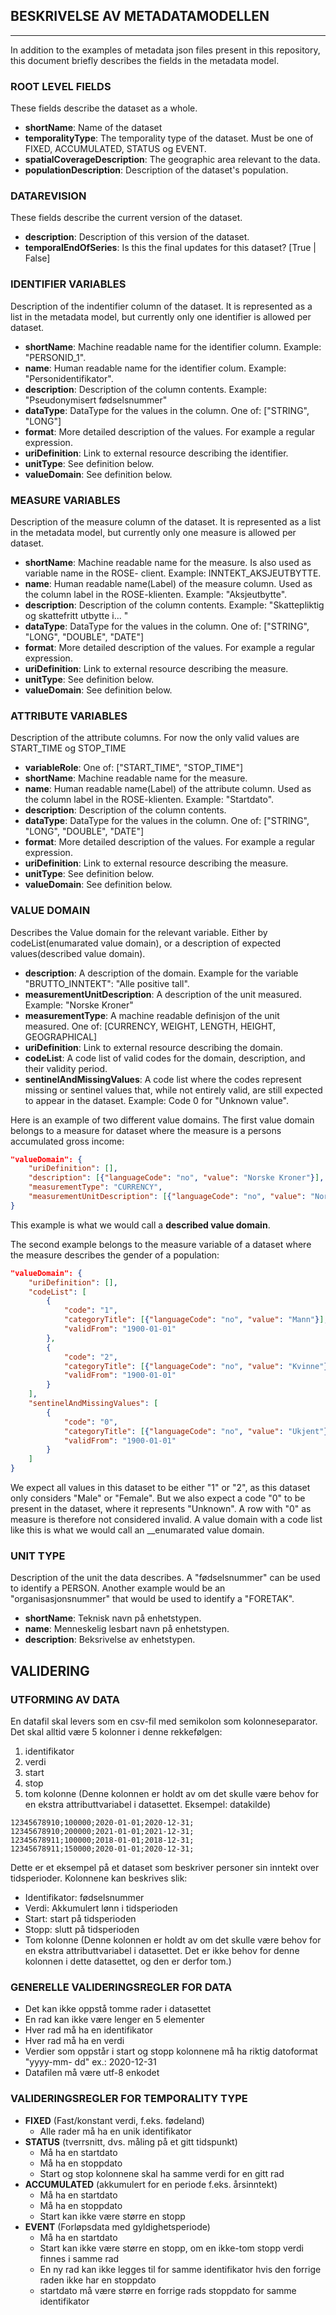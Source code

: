 ## BESKRIVELSE AV METADATAMODELLEN
_______
In addition to the examples of metadata json files present in this repository, this document briefly describes the fields in the metadata model.
### ROOT LEVEL FIELDS
These fields describe the dataset as a whole.
* **shortName**: Name of the dataset
* **temporalityType**: The temporality type of the dataset. Must be one of FIXED, ACCUMULATED, STATUS og EVENT.
* **spatialCoverageDescription**: The geographic area relevant to the data.
* **populationDescription**: Description of the dataset's population.


### DATAREVISION
These fields describe the current version of the dataset.
* **description**: Description of this version of the dataset.
* **temporalEndOfSeries**: Is this the final updates for this dataset? [True | False]

### IDENTIFIER VARIABLES
Description of the indentifier column of the dataset. It is represented as a list in the metadata model, but currently only one identifier is allowed per dataset.
* **shortName**: Machine readable name for the identifier column. Example: "PERSONID_1".
* **name**: Human readable name for the identifier colum. Example: "Personidentifikator".
* **description**: Description of the column contents. Example: "Pseudonymisert fødselsnummer"
* **dataType**: DataType for the values in the column. One of: ["STRING", "LONG"]
* **format**: More detailed description of the values. For example a regular expression.
* **uriDefinition**: Link to external resource describing the identifier.
* **unitType**: See definition below.
* **valueDomain**: See definition below.

### MEASURE VARIABLES
Description of the measure column of the dataset. It is represented as a list in the metadata model, but currently only one measure is allowed per dataset.
* **shortName**: Machine readable name for the measure. Is also used as variable name in the ROSE- client. Example: INNTEKT_AKSJEUTBYTTE.
* **name**: Human readable name(Label) of the measure column. Used as the column label in the ROSE-klienten. Example: "Aksjeutbytte".
* **description**: Description of the column contents. Example: "Skattepliktig og skattefritt utbytte i... "
* **dataType**: DataType for the values in the column. One of: ["STRING", "LONG", "DOUBLE", "DATE"]
* **format**: More detailed description of the values. For example a regular expression.
* **uriDefinition**: Link to external resource describing the measure.
* **unitType**: See definition below.
* **valueDomain**: See definition below.

### ATTRIBUTE VARIABLES
Description of the attribute columns. For now the only valid values are START_TIME og STOP_TIME
* **variableRole**: One of: ["START_TIME", "STOP_TIME"]
* **shortName**: Machine readable name for the measure. 
* **name**: Human readable name(Label) of the attribute column. Used as the column label in the ROSE-klienten. Example: "Startdato".
* **description**: Description of the column contents.
* **dataType**: DataType for the values in the column. One of: ["STRING", "LONG", "DOUBLE", "DATE"]
* **format**: More detailed description of the values. For example a regular expression.
* **uriDefinition**: Link to external resource describing the measure.
* **unitType**: See definition below.
* **valueDomain**: See definition below.


### VALUE DOMAIN
Describes the Value domain for the relevant variable. Either by codeList(enumarated value domain), or a description of expected values(described value domain).
* **description**: A description of the domain. Example for the variable "BRUTTO_INNTEKT": "Alle positive tall".
* **measurementUnitDescription**: A description of the unit measured. Example: "Norske Kroner"
* **measurementType**: A machine readable definisjon of the unit measured. One of: [CURRENCY, WEIGHT, LENGTH, HEIGHT, GEOGRAPHICAL]
* **uriDefinition**: Link to external resource describing the domain.
* **codeList**: A code list of valid codes for the domain, description, and their validity period.
* **sentinelAndMissingValues**: A code list where the codes represent missing or sentinel values that, while not entirely valid, are still expected to appear in the dataset. Example: Code 0 for "Unknown value".


Here is an example of two different value domains.
The first value domain belongs to a measure for dataset where the measure is a persons accumulated gross income:
```json
"valueDomain": {
    "uriDefinition": [],
    "description": [{"languageCode": "no", "value": "Norske Kroner"}],
    "measurementType": "CURRENCY",
    "measurementUnitDescription": [{"languageCode": "no", "value": "Norske Kroner"}]
}
```
This example is what we would call a __described value domain__.

The second example belongs to the measure variable of a dataset where the measure describes the gender of a population:
```json
"valueDomain": {
    "uriDefinition": [],
    "codeList": [
        {
            "code": "1",
            "categoryTitle": [{"languageCode": "no", "value": "Mann"}],
            "validFrom": "1900-01-01"
        },
        {
            "code": "2",
            "categoryTitle": [{"languageCode": "no", "value": "Kvinne"}],
            "validFrom": "1900-01-01"
        }
    ],
    "sentinelAndMissingValues": [
        {
            "code": "0",
            "categoryTitle": [{"languageCode": "no", "value": "Ukjent"}],
            "validFrom": "1900-01-01"
        }
    ]
}
```
We expect all values in this dataset to be either "1" or "2", as this dataset only considers "Male" or "Female". But we also expect a code "0" to be present in the dataset, where it represents "Unknown". A row with "0" as measure is therefore not considered invalid. A value domain with a code list like this is what we would call an __enumarated value domain.


### UNIT TYPE
Description of the unit the data describes. A "fødselsnummer" can be used to identify a PERSON. Another example would be an "organisasjonsnummer" that would be used to identify a "FORETAK".
* **shortName**: Teknisk navn på enhetstypen.
* **name**: Menneskelig lesbart navn på enhetstypen.
* **description**: Beksrivelse av enhetstypen.


## VALIDERING

### UTFORMING AV DATA
En datafil skal levers som en csv-fil med semikolon som kolonneseparator. Det skal alltid være 5 kolonner i denne rekkefølgen:
1. identifikator
2. verdi
3. start
4. stop
5. tom kolonne (Denne kolonnen er holdt av om det skulle være behov for en ekstra attributtvariabel i datasettet. Eksempel: datakilde)

```
12345678910;100000;2020-01-01;2020-12-31;
12345678910;200000;2021-01-01;2021-12-31;
12345678911;100000;2018-01-01;2018-12-31;
12345678911;150000;2020-01-01;2020-12-31;
```

Dette er et eksempel på et dataset som beskriver personer sin inntekt over tidsperioder. Kolonnene kan beskrives slik:
* Identifikator: fødselsnummer
* Verdi: Akkumulert lønn i tidsperioden
* Start: start på tidsperioden
* Stopp: slutt på tidsperioden
* Tom kolonne (Denne kolonnen er holdt av om det skulle være behov for en ekstra attributtvariabel i datasettet. Det er ikke behov for denne kolonnen i dette datasettet, og den er derfor tom.)

### GENERELLE VALIDERINGSREGLER FOR DATA
* Det kan ikke oppstå tomme rader i datasettet
* En rad kan ikke være lenger en 5 elementer
* Hver rad må ha en identifikator
* Hver rad må ha en verdi
* Verdier som oppstår i start og stopp kolonnene må ha riktig datoformat "yyyy-mm- dd" ex.: 2020-12-31
* Datafilen må være utf-8 enkodet

### VALIDERINGSREGLER FOR TEMPORALITY TYPE
* **FIXED** (Fast/konstant verdi, f.eks. fødeland)
    - Alle rader må ha en unik identifikator
* **STATUS** (tverrsnitt, dvs. måling på et gitt tidspunkt)
    - Må ha en startdato
    - Må ha en stoppdato
    - Start og stop kolonnene skal ha samme verdi for en gitt rad
* **ACCUMULATED** (akkumulert for en periode f.eks. årsinntekt)
    - Må ha en startdato
    - Må ha en stoppdato
    - Start kan ikke være større en stopp
* **EVENT** (Forløpsdata med gyldighetsperiode)
    - Må ha en startdato
    - Start kan ikke være større en stopp, om en ikke-tom stopp verdi finnes i samme rad
    - En ny rad kan ikke legges til for samme identifikator hvis den forrige raden ikke har en stoppdato
    - startdato må være større en forrige rads stoppdato for samme identifikator 
